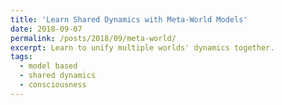 ```yaml
---
title: 'Learn Shared Dynamics with Meta-World Models'
date: 2018-09-07
permalink: /posts/2018/09/meta-world/
excerpt: Learn to unify multiple worlds' dynamics together.
tags:
  - model based
  - shared dynamics
  - consciousness
---
```



